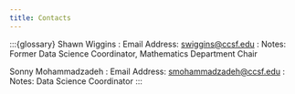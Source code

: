 ```yaml
---
title: Contacts
---
```


:::{glossary}
Shawn Wiggins
: Email Address: swiggins@ccsf.edu
: Notes: Former Data Science Coordinator, Mathematics Department Chair

Sonny Mohammadzadeh
: Email Address: smohammadzadeh@ccsf.edu
: Notes: Data Science Coordinator
:::